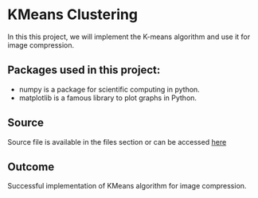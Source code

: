 # KMeans Clustering
In this this project, we will implement the K-means algorithm and use it for image compression.
<br />

## Packages used in this project:
- numpy is a package for scientific computing in python.
- matplotlib is a famous library to plot graphs in Python.

## Source
Source file is available in the files section or can be accessed [here](https://github.com/Toqeer-Ahmad/KMeans-Clustering/blob/main/KMeans.ipynb)

## Outcome
Successful implementation of KMeans algorithm for image compression.
